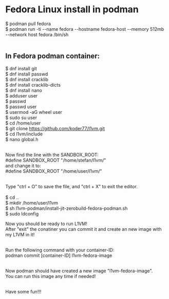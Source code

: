Fedora Linux install in podman
==============================
$ podman pull fedora <br>
$ podman run -ti --name fedora --hostname fedora-host --memory 512mb --network host fedora /bin/sh <br><br>

In Fedora podman container:
--------------------------
$ dnf install git <br>
$ dnf install passwd <br>
$ dnf install cracklib <br>
$ dnf install cracklib-dicts <br>
$ dnf install nano <br>
$ adduser user <br>
$ passwd <br>
$ passwd user <br>
$ usermod -aG wheel user <br>
$ sudo su user <br>
$ cd /home/user <br>
$ git clone https://github.com/koder77/l1vm.git <br>
$ cd l1vm/include <br>
$ nano global.h <br><br>

Now find the line with the SANDBOX_ROOT: <br>
#define SANDBOX_ROOT			"/home/stefan/l1vm/" <br>
and change it to: <br>
#define SANDBOX_ROOT			"/home/user/l1vm/" <br><br>

Type "ctrl + O" to save the file, and "ctrl + X" to exit the editor. <br>
<br>
$ cd .. <br>
$ mkdir /home/user/l1vm <br> 
$ sh l1vm-podman/install-jit-zerobuild-fedora-podman.sh <br>
$ sudo ldconfig <br>

Now you should be ready to run L1VM! <br>
After "exit" the conatiner you can commit it and create an new image with my L1VM in it! <br><br>

Run the following command with your container-ID: <br>
podman commit [container-ID] l1vm-fedora-image <br><br>

Now podman should have created a new image "l1vm-fedora-image". <br>
You can run this image any time if needed! <br><br>

Have some fun!!!
